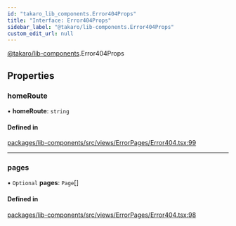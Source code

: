 ```yaml
---
id: "takaro_lib_components.Error404Props"
title: "Interface: Error404Props"
sidebar_label: "@takaro/lib-components.Error404Props"
custom_edit_url: null
---
```


[@takaro/lib-components](../modules/takaro_lib_components.md).Error404Props

## Properties

### homeRoute

• **homeRoute**: `string`

#### Defined in

[packages/lib-components/src/views/ErrorPages/Error404.tsx:99](https://github.com/niekcandaele/Takaro/blob/91fb19b/packages/lib-components/src/views/ErrorPages/Error404.tsx#L99)

___

### pages

• `Optional` **pages**: `Page`[]

#### Defined in

[packages/lib-components/src/views/ErrorPages/Error404.tsx:98](https://github.com/niekcandaele/Takaro/blob/91fb19b/packages/lib-components/src/views/ErrorPages/Error404.tsx#L98)

